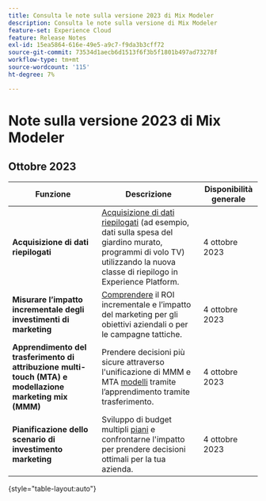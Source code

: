 ```yaml
---
title: Consulta le note sulla versione 2023 di Mix Modeler
description: Consulta le note sulla versione di Mix Modeler
feature-set: Experience Cloud
feature: Release Notes
exl-id: 15ea5864-616e-49e5-a9c7-f9da3b3cff72
source-git-commit: 73534d1aecb6d1513f6f3b5f1801b497ad73278f
workflow-type: tm+mt
source-wordcount: '115'
ht-degree: 7%

---
```


# Note sulla versione 2023 di Mix Modeler

## Ottobre 2023

| Funzione | Descrizione | Disponibilità generale |
|---|---|---|
| **Acquisizione di dati riepilogati** | [Acquisizione di dati riepilogati](../ingest-data/overview.md) (ad esempio, dati sulla spesa del giardino murato, programmi di volo TV) utilizzando la nuova classe di riepilogo in Experience Platform. | 4 ottobre 2023 |
| **Misurare l’impatto incrementale degli investimenti di marketing** | [Comprendere](../dashboard/overview.md) il ROI incrementale e l’impatto del marketing per gli obiettivi aziendali o per le campagne tattiche. | 4 ottobre 2023 |
| **Apprendimento del trasferimento di attribuzione multi-touch (MTA) e modellazione marketing mix (MMM)** | Prendere decisioni più sicure attraverso l&#39;unificazione di MMM e MTA [modelli](../models/overview.md) tramite l’apprendimento tramite trasferimento. | 4 ottobre 2023 |
| **Pianificazione dello scenario di investimento marketing** | Sviluppo di budget multipli [piani](../plans/overview.md) e confrontarne l&#39;impatto per prendere decisioni ottimali per la tua azienda. | 4 ottobre 2023 |

{style="table-layout:auto"}
